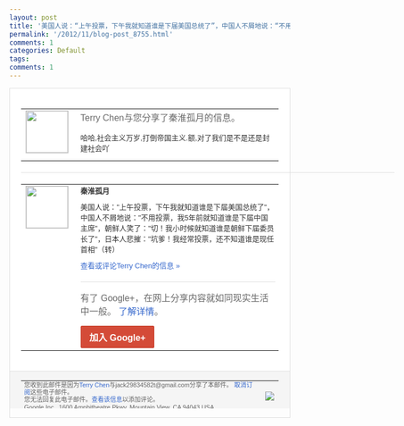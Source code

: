 ```yaml
---
layout: post
title: '美国人说：“上午投票，下午我就知道谁是下届美国总统了”，中国人不屑地说：“不用投票...'
permalink: '/2012/11/blog-post_8755.html'
comments: 1
categories: Default
tags: 
comments: 1
---
```

<div style="border:solid 1px #dfdfdf;color:#686868;font:13px Arial"><div style="background-color:#fff;padding:20px;"><table cellpadding="0" cellspacing="0"><tr><td style="padding-right:15px;vertical-align:top"><a href="https://plus.google.com/_/notifications/emlink?emrecipient=110200756825219614165&amp;emid=CPCKxPXtvLMCFWpQTAodwSUAAA&amp;path=%2F108643996575278738906&amp;dt=1352291369161&amp;uob=8"><img height="75" src="https://lh3.googleusercontent.com/-KKRGTyJ5Bl0/AAAAAAAAAAI/AAAAAAAAEEY/jllxqER5dCk/s75-c-k-a/photo.jpg" style="border:solid 1px #cccccc;" width="75"/></a></td><td style="width:578px;color:#333;font:13px Arial;vertical-align:top"><div style="color:#686868;font:16px Arial;padding-bottom:15px">Terry Chen与您分享了秦淮孤月的信息。</div><div style="padding-bottom:10px">哈哈,社会主义万岁,打倒帝国主义.额,对<wbr/>了我们是不是还是封建社会吖</div></td></tr></table><div style="margin:20px 0;border-bottom:solid 1px #dfdfdf;width:670px"></div><table cellpadding="0" cellspacing="0"><tr><td style="padding-right:15px;vertical-align:top"><a href="https://plus.google.com/_/notifications/emlink?emrecipient=110200756825219614165&amp;emid=CPCKxPXtvLMCFWpQTAodwSUAAA&amp;path=%2F110464474016840158509&amp;dt=1352291369161&amp;uob=8"><img height="75" src="https://lh5.googleusercontent.com/-S4ub6WvbzPY/AAAAAAAAAAI/AAAAAAAAAdM/jZLSIqMpNWM/s75-c-k-a/photo.jpg" style="border:solid 1px #cccccc;" width="75"/></a></td><td style="width:578px;color:#333;font:13px Arial;vertical-align:top"><div style="font-weight:bold;padding-bottom:10px">秦淮孤月</div><div style="padding-bottom:10px">美国人说："上午投票，下午我就知道谁是下<wbr/>届美国总统了"，中国人不屑地说："不用投<wbr/>票，我5年前就知道谁是下届中国主席"，朝<wbr/>鲜人笑了："切！我小时候就知道谁是朝鲜下<wbr/>届委员长了"，日本人悲摧："坑爹！我经常<wbr/>投票，还不知道谁是现任首相"（转）</div><a href="https://plus.google.com/_/notifications/emlink?emrecipient=110200756825219614165&amp;emid=CPCKxPXtvLMCFWpQTAodwSUAAA&amp;path=%2F108643996575278738906%2Fposts%2FGLDzGBiZ6Tx%3Fgpinv%3DAMIXal-SkBomHsIwuEpQwnVanGcd41wYbWTJKjKWL4ym85lLOaLU8znMpnqAXNB-aHPKAbqYC3a0fmFBM8Fkkd7RJOMBc6By0CBToX3vaggcjbKnnVfd0hc&amp;dt=1352291369161&amp;uob=8" style="color:#3366CC;text-decoration:none">查看或评论Terry Chen的信息 »</a><div style="margin-top:20px;border-top:solid 1px #dfdfdf"><div style="padding:15px 0;color:#686868;font:16px Arial">有了 Google+，在网上分享内容就如同现实生活中一般。 <a href="http://www.google.com/+/learnmore/" style="color:#3366CC;text-decoration:none">了解详情</a>。</div><a href="https://plus.google.com/_/notifications/emlink?emrecipient=110200756825219614165&amp;emid=CPCKxPXtvLMCFWpQTAodwSUAAA&amp;path=%2F%3Fgpinv%3DAMIXal-SkBomHsIwuEpQwnVanGcd41wYbWTJKjKWL4ym85lLOaLU8znMpnqAXNB-aHPKAbqYC3a0fmFBM8Fkkd7RJOMBc6By0CBToX3vaggcjbKnnVfd0hc&amp;dt=1352291369161&amp;uob=8" style="display:inline-block;padding:7px 15px;background-color:#d44b38; color:#fff;font-size:16px; font-weight:bold;border-radius:2px;-webkit-border-radius:2px; -moz-border-radius:2px;border:solid 1px #c43b28; white-space:nowrap;text-decoration:none">加入 Google+</a></div></td></tr></table></div><div style="border-top:solid 1px #dfdfdf;padding:0 20px; background-color:#f5f5f5"><table cellpadding="0" cellspacing="0" style="height:50px"><tbody><tr><td style="vertical-align:middle;width:100%; color:#636363;font:11px Arial; line-height:120%">您收到此邮件是因为<a href="https://plus.google.com/_/notifications/emlink?emrecipient=110200756825219614165&amp;emid=CPCKxPXtvLMCFWpQTAodwSUAAA&amp;path=%2F108643996575278738906%3Fgpinv%3DAMIXal-SkBomHsIwuEpQwnVanGcd41wYbWTJKjKWL4ym85lLOaLU8znMpnqAXNB-aHPKAbqYC3a0fmFBM8Fkkd7RJOMBc6By0CBToX3vaggcjbKnnVfd0hc&amp;dt=1352291369161&amp;uob=8" style="color:#3366CC;text-decoration:none">Terry Chen</a>与jack29834582t@gmail.com分享了本邮件。 <a href="https://plus.google.com/_/notifications/emlink?emrecipient=110200756825219614165&amp;emid=CPCKxPXtvLMCFWpQTAodwSUAAA&amp;path=%2F_%2Fnonplus%2Femailsettings%3Fgpinv%3DAMIXal-SkBomHsIwuEpQwnVanGcd41wYbWTJKjKWL4ym85lLOaLU8znMpnqAXNB-aHPKAbqYC3a0fmFBM8Fkkd7RJOMBc6By0CBToX3vaggcjbKnnVfd0hc%26est%3DADH5u8WOpN0NZlYg_jTRtYcF8d_YXVsZ3qJ_EM4mnrciqmj-wa1HkpV_vqhEtw7Tkxn7nWazqAgt7FgHTwT1ojniFtSlMGPZrULJcw7tHNZpGOk4IHskcOKzPg0swhwhUpCEk2cHhwzCo94vBHQJKETLpmQ06gtt4A&amp;dt=1352291369161&amp;uob=8" style="color:#3366CC;text-decoration:none">取消订阅</a>这些电子邮件。<br/>您无法回复此电子邮件。<a href="https://plus.google.com/_/notifications/emlink?emrecipient=110200756825219614165&amp;emid=CPCKxPXtvLMCFWpQTAodwSUAAA&amp;path=%2F108643996575278738906%2Fposts%2FGLDzGBiZ6Tx%3Fgpinv%3DAMIXal-SkBomHsIwuEpQwnVanGcd41wYbWTJKjKWL4ym85lLOaLU8znMpnqAXNB-aHPKAbqYC3a0fmFBM8Fkkd7RJOMBc6By0CBToX3vaggcjbKnnVfd0hc&amp;dt=1352291369161&amp;uob=8" style="color:#3366CC;text-decoration:none">查看该信息</a>以添加评论。<br/>Google Inc., 1600 Amphitheatre Pkwy, Mountain View, CA 94043 USA<br/></td><td><img src="https://ssl.gstatic.com/s2/oz/images/notifications/logo/google-plus-6617a72bb36cc548861652780c9e6ff1.png"/></td></tr></tbody></table></div></div>